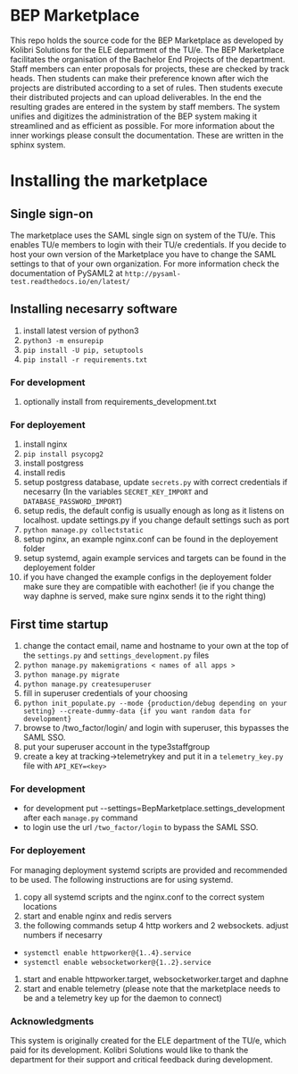 # BEP Marketplace
This repo holds the source code for the BEP Marketplace as developed by Kolibri Solutions for the ELE department of the TU/e.
The BEP Marketplace facilitates the organisation of the Bachelor End Projects of the department. Staff members can enter proposals for projects, these are checked by track heads. Then students can make their preference known after wich the projects are distributed according to a set of rules. Then students execute their distributed projects and can upload deliverables. In the end the resulting grades are entered in the system by staff members.
The system unifies and digitizes the administration of the BEP system making it streamlined and as efficient as possible. For more information about the inner workings please consult the documentation. These are written in the sphinx system.

# Installing the marketplace
## Single sign-on
The marketplace uses the SAML single sign on system of the TU/e. This enables TU/e members to login with their TU/e credentials.
If you decide to host your own version of the Marketplace you have to change the SAML settings to that of your own organization.
For more information check the documentation of PySAML2 at ```http://pysaml-test.readthedocs.io/en/latest/```

## Installing necesarry software
1. install latest version of python3
1. ```python3 -m ensurepip```
1. ```pip install -U pip, setuptools```
1. ```pip install -r requirements.txt```

### For development
1. optionally install from requirements_development.txt

### For deployement
1. install nginx
1. ```pip install psycopg2```
1. install postgress
1. install redis
1. setup postgress database, update ```secrets.py``` with correct credentials if necesarry (In the variables ```SECRET_KEY_IMPORT``` and ```DATABASE_PASSWORD_IMPORT```)
1. setup redis, the default config is usually enough as long as it listens on localhost. update settings.py if you change default settings such as port
1. ```python manage.py collectstatic```
1. setup nginx, an example nginx.conf can be found in the deployement folder
1. setup systemd, again example services and targets can be found in the deployement folder
1. if you have changed the example configs in the deployement folder make sure they are compatible with eachother! (ie if you change the way daphne is served, make sure nginx sends it to the right thing)

## First time startup
1. change the contact email, name and hostname to your own at the top of the ```settings.py``` and ```settings_development.py``` files
1. ```python manage.py makemigrations < names of all apps >```
1. ```python manage.py migrate```
1. ```python manage.py createsuperuser```
1. fill in superuser credentials of your choosing
1. ```python init_populate.py --mode {production/debug depending on your setting} --create-dummy-data {if you want random data for development}```
1. browse to /two_factor/login/ and login with superuser, this bypasses the SAML SSO.
1. put your superuser account in the type3staffgroup
1. create a key at tracking->telemetrykey and put it in a ```telemetry_key.py``` file with ```API_KEY=<key>```

### For development
* for development put --settings=BepMarketplace.settings_development after each ```manage.py``` command
* to login use the url ```/two_factor/login``` to bypass the SAML SSO.

### For deployement
For managing deployment systemd scripts are provided and recommended to be used. The following instructions are for using systemd.
1. copy all systemd scripts and the nginx.conf to the correct system locations
1. start and enable nginx and redis servers
1. the following commands setup 4 http workers and 2 websockets. adjust numbers if necesarry
  * ```systemctl enable httpworker@{1..4}.service```
  * ```systemctl enable websocketworker@{1..2}.service```
1. start and enable httpworker.target, websocketworker.target and daphne
1. start and enable telemetry (please note that the marketplace needs to be and a telemetry key  up for the daemon to connect)

### Acknowledgments
This system is originally created for the ELE department of the TU/e, which paid for its development. Kolibri Solutions would like to thank the department for their support and critical feedback during development.
